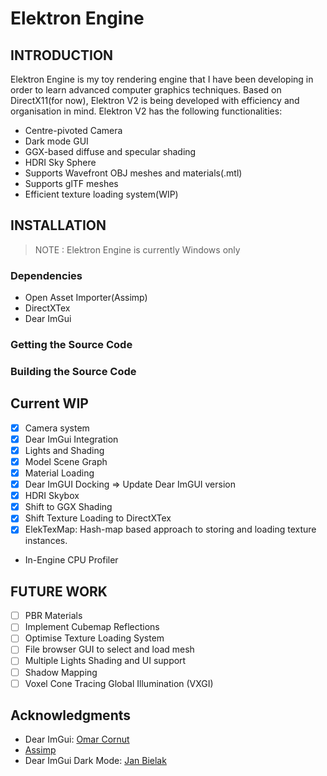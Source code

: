 # Elektron Engine

## INTRODUCTION
Elektron Engine is my toy rendering engine that I have been developing in order to learn advanced computer graphics techniques. Based on DirectX11(for now), Elektron V2 is being developed with efficiency and organisation in mind. Elektron V2 has the following functionalities:
- Centre-pivoted Camera
- Dark mode GUI
- GGX-based diffuse and specular shading
- HDRI Sky Sphere
- Supports Wavefront OBJ meshes and materials(.mtl)
- Supports glTF meshes
- Efficient texture loading system(WIP)

## INSTALLATION
> NOTE : Elektron Engine is currently Windows only
### Dependencies
- Open Asset Importer(Assimp)
- DirectXTex
- Dear ImGui

### Getting the Source Code
### Building the Source Code

## Current WIP
- [x] Camera system
- [x] Dear ImGui Integration
- [x] Lights and Shading
- [x] Model Scene Graph
- [x] Material Loading
- [x] Dear ImGUI Docking => Update Dear ImGUI version
- [x] HDRI Skybox
- [x] Shift to GGX Shading
- [x] Shift Texture Loading to DirectXTex
- [x] ElekTexMap: Hash-map based approach to storing and loading texture instances.
- In-Engine CPU Profiler

## FUTURE WORK
- [ ] PBR Materials
- [ ] Implement Cubemap Reflections
- [ ] Optimise Texture Loading System
- [ ] File browser GUI to select and load mesh
- [ ] Multiple Lights Shading and UI support
- [ ] Shadow Mapping
- [ ] Voxel Cone Tracing Global Illumination (VXGI)

## Acknowledgments
- Dear ImGui: [Omar Cornut](https://github.com/ocornut)
- [Assimp](https://github.com/assimp/assimp)
- Dear ImGui Dark Mode: [Jan Bielak](https://github.com/ocornut/imgui/issues/707#issuecomment-917151020)